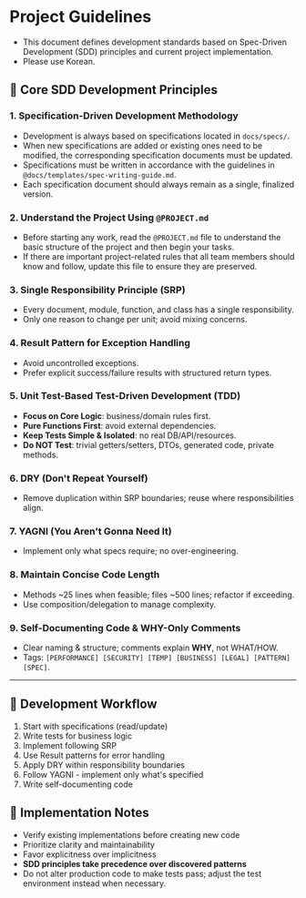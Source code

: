 # Project Guidelines

- This document defines development standards based on Spec-Driven Development (SDD) principles and current project implementation.
- Please use Korean.

## 🎯 Core SDD Development Principles

### 1. Specification-Driven Development Methodology
- Development is always based on specifications located in `docs/specs/`.
- When new specifications are added or existing ones need to be modified, the corresponding specification documents must be updated.
- Specifications must be written in accordance with the guidelines in `@docs/templates/spec-writing-guide.md`.
- Each specification document should always remain as a single, finalized version.

### 2. Understand the Project Using `@PROJECT.md`
- Before starting any work, read the `@PROJECT.md` file to understand the basic structure of the project and then begin your tasks.
- If there are important project-related rules that all team members should know and follow, update this file to ensure they are preserved.

### 3. Single Responsibility Principle (SRP)
- Every document, module, function, and class has a single responsibility.
- Only one reason to change per unit; avoid mixing concerns.

### 4. Result Pattern for Exception Handling
- Avoid uncontrolled exceptions.
- Prefer explicit success/failure results with structured return types.

### 5. Unit Test-Based Test-Driven Development (TDD)
- **Focus on Core Logic**: business/domain rules first.
- **Pure Functions First**: avoid external dependencies.
- **Keep Tests Simple & Isolated**: no real DB/API/resources.
- **Do NOT Test**: trivial getters/setters, DTOs, generated code, private methods.

### 6. DRY (Don't Repeat Yourself)
- Remove duplication within SRP boundaries; reuse where responsibilities align.

### 7. YAGNI (You Aren't Gonna Need It)
- Implement only what specs require; no over-engineering.

### 8. Maintain Concise Code Length
- Methods ~25 lines when feasible; files ~500 lines; refactor if exceeding.
- Use composition/delegation to manage complexity.

### 9. Self-Documenting Code & WHY-Only Comments
- Clear naming & structure; comments explain **WHY**, not WHAT/HOW.
- Tags: `[PERFORMANCE] [SECURITY] [TEMP] [BUSINESS] [LEGAL] [PATTERN] [SPEC]`.

---

## 🔄 Development Workflow
1. Start with specifications (read/update)
2. Write tests for business logic
3. Implement following SRP
4. Use Result patterns for error handling
5. Apply DRY within responsibility boundaries
6. Follow YAGNI - implement only what's specified
7. Write self-documenting code

## 📌 Implementation Notes
- Verify existing implementations before creating new code
- Prioritize clarity and maintainability
- Favor explicitness over implicitness
- **SDD principles take precedence over discovered patterns**
- Do not alter production code to make tests pass; adjust the test environment instead when necessary.
